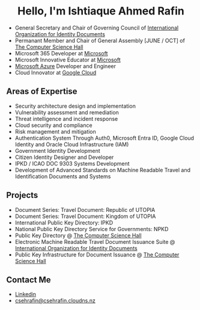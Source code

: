
<h1 align="center">Hello, I'm Ishtiaque Ahmed Rafin</h1>

- General Secretary and Chair of Governing Council of [International Organization for Identity Documents](https://github.com/int-oid)
- Permanant Member and Chair of General Assembly [JUNE / OCT] of [The Computer Science Hall](https://github.com/thecomputersciencehall)
- Microsoft 365 Developer at [Microsoft](https://microsoft.com)
- Microsoft Innovative Educator at [Microsoft](https://microsoft.com)
- [Microsoft Azure](https://azure.microsoft.com/) Developer and Engineer
- Cloud Innovator at [Google Cloud](cloud.google.com)

## Areas of Expertise
- Security architecture design and implementation
- Vulnerability assessment and remediation
- Threat intelligence and incident response
- Cloud security and compliance
- Risk management and mitigation
- Authentication System Through Auth0, Microsoft Entra ID, Google Cloud Identity and Oracle Cloud Infrastructure (IAM)
- Government Identity Development
- Citizen Identity Designer and Developer
- IPKD / ICAO DOC 9303 Systems Development
- Development of Advanced Standards on Machine Readable Travel and Identification Documents and Systems


## Projects
- Document Series: Travel Document: Republic of UTOPIA
- Document Series: Travel Document: Kingdom of UTOPIA
- International Public Key Directory: IPKD
- National Public Key Directory Service for Governments: NPKD
- Public Key Directory @ [The Computer Science Hall](https://github.com/thecomputersciencehall)
- Electronic Machine Readable Travel Document Issuance Suite @ [International Organization for Identity Documents](https://github.com/int-oid)
- Public Key Infrastructure for Document Issuance @ [The Computer Science Hall](https://github.com/thecomputersciencehall)
## Contact Me

- [Linkedin](https://linkedin.com/in/csehrafin)
- [csehrafin@csehrafin.cloudns.nz](mailto:csehrafin@csehrafin.cloudns.nz)




